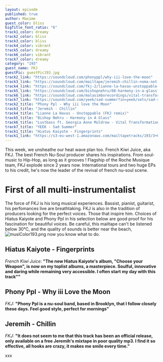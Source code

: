 ```yaml
---
layout: episode
published: true
author: Maxime
guest_color: bliss
bigTitle_font_ratio: "6"
track1_color: dreamy
track2_color: bliss
track3_color: bliss
track4_color: vibrant
track5_color: dreamy
track6_color: vibrant
track7_color: dreamy
category: "193"
guest_name: FKJ
guestPic: guestPic193.jpg
track2_link: "https://soundcloud.com/phonyppl/why-iii-love-the-moon"
track3_link: "https://soundcloud.com/mailtape/jeremih-chillin-noma-not-on-my-album"
track4_link: "https://soundcloud.com/fkj-2/lianne-la-havas-unstoppable-fkj-remix"
track5_link: "https://soundcloud.com/bishopnehru/08-harmony-in-a-glass?in=bishopnehru/sets/the-nehruvian-ep"
track6_link: "https://soundcloud.com/malasimborecordings/vital-transformation-feat-georgia-anne-muldrow-lustbass"
track7_link: "https://soundcloud.com/yeek/sad-summer?in=yeek/sets/sad-summer-2015"
track2_title: "Phony Ppl - Why iii love the Moon"
track3_title: "Jeremih - Chillin"
track4_title: "Lianne La Havas - Unstoppable (FKJ remix)"
track5_title: "Bishop Nehru - Harmony in A Glass"
track6_title: "Lustbass ft. Georgia Anne Muldrow - Vital Transformation"
track7_title: "YEEK - Sad Summer"
track1_title: "Hiatus Kaiyote - Fingerprints"
track1_link: "https://s3-eu-west-1.amazonaws.com/mailtapetracks/193/3+09+Fingerprints.mp3"
---
```





<p id="introduction">
This week, we unsheathe our heat wave plan too. French Kiwi Juice, aka FKJ. The best French Nu-Soul producer shares his inspirations. From soul-music to Hip-Hop, as long as it grooves ! Flagship of the Roche Musique team, FKJ explode since 2 years now. International tours and two huge EPs to his credit, he's now the leader of the revival of french nu-soul scene. 
</p>

# First of all multi-instrumentalist 
The force of FKJ is his long musical experiences. Bassist, pianist, guitarist, his perfomances live are breathtaking. FKJ is also in the tradition of producers looking for the perfect voices. Those that inspire him. Choices of Hiatus Kaiyote and Phony Ppl in his selection below are good proof for his fascination for beautiful voices. Be careful, this mailtape can't be listened below 30°C, and the quality of sounds is better near the beach, ![musiColor193.png]({{site.baseurl}}/img/musiColor193.png)
now you know what to do. 
<br>

## Hiatus Kaiyote - Fingerprints
_French Kiwi Juice:_ **"**The new Hiatus Kaiyote's album, "Choose your Weapon", is now on my toplist albums, a masterpiece. Soulful, innovative and daring while remaining very accessible. I often start my day with this track"**"**

## Phony Ppl - Why iii Love the Moon
_FKJ:_ **"**Phony Ppl is a nu-soul band, based in Brooklyn, that I follow closely these days. Feel good style, perfect for mornings**"**

## Jeremih - Chillin 
_FKJ:_ **"**It does not seem to me that this track has been an official release, only available on a free Jeremih's mixtape in poor quality mp3. I find it so effective, all hooks are crazy, it makes me smile every time.**"**

 
<p id="outroduction">
xxx

</p>
